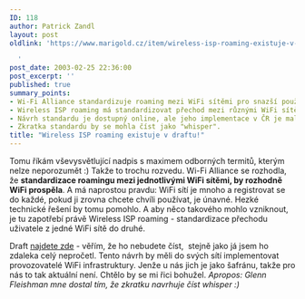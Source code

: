 ```yaml
---
ID: 118
author: Patrick Zandl
layout: post
oldlink: 'https://www.marigold.cz/item/wireless-isp-roaming-existuje-v-draftu

  '
post_date: 2003-02-25 22:36:00
post_excerpt: ''
published: true
summary_points:
- Wi-Fi Alliance standardizuje roaming mezi WiFi sítěmi pro snazší používání.
- Wireless ISP roaming má standardizovat přechod mezi různými WiFi sítěmi.
- Návrh standardu je dostupný online, ale jeho implementace v ČR je malá.
- Zkratka standardu by se mohla číst jako "whisper".
title: "Wireless ISP roaming existuje v draftu!"
---
```


<p>
Tomu říkám vševysvětlující nadpis s maximem odborných termitů, kterým nelze neporozumět :) Takže to trochu rozvedu. Wi-Fi Alliance se rozhodla, že <STRONG>standardizace roamingu mezi jednotlivými WiFi sítěmi, by rozhodně WiFi prospěla</STRONG>. A má naprostou pravdu: WiFi sítí je mnoho a registrovat se do každé, pokud ji zrovna chcete chvíli používat, je únavné. Hezké technické řešení by tomu pomohlo. A aby něco takového mohlo vzniknout, je tu zapotřebí právě Wireless ISP roaming - standardizace přechodu uživatele z jedné WiFi sítě do druhé. </p>

<p>
Draft <A href="http://www.wi-fi.org/OpenSection/ipr.asp" target=_blank>najdete zde</A> - věřím, že ho nebudete číst, &#160;stejně jako já jsem ho zdaleka celý nepročetl. Tento návrh by měli do svých sítí implementovat provozovatelé WiFi infrastruktury. Jenže u nás jich je jako šafránu, takže pro nás to tak aktuální není. Chtělo by se mi řici bohužel. <EM>Apropos: Glenn Fleishman mne dostal tím, že zkratku navrhuje číst whisper :)</EM></p>